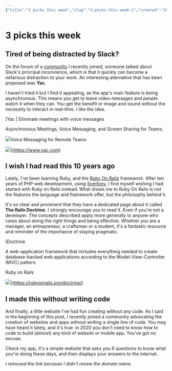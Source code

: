 ```yaml
---
{"title":"3 picks this week","slug":"3-picks-this-week-1","created":"2020-05-02T09:00:00.000Z","updated":"2024-09-22T21:41:47.896+02:00","dg-publish":true,"dg-list-home":true,"dg-tags":["noobthink"],"tags":["software"],"permalink":"/projects/articles/2020-05-02-3-picks-this-week-1/","dgPassFrontmatter":true}
---
```


# 3 picks this week
## **Tired of being distracted by Slack?**

On the forum of a [community](https://makerpad.co/?target=_blank) I recently joined, someone talked about Slack's principal inconvience, which is that it quickly can become a nefarious distraction to your work. An interesting alternative that has been proposed was **Yac**.

I haven't tried it but I find it appealing, as the app's main feature is being asynchronous. This means you get to leave video messages and people watch it when they can. You get the benefit or image and sound without the necessity to interact in real-time. I like the idea.

[Yac | Eliminate meetings with voice messages

Asynchronous Meetings, Voice Messaging, and Screen Sharing for Teams.

![](https://assets.website-files.com/5c672247e85a7c6e58565d6e/5e701f0608830f41fcf24acf_webclip.png)Voice Messaging for Remote Teams

![](https://assets.website-files.com/5c672247e85a7c6e58565d6e/5ef63198328bb86d94a93a3f_opengraph_1600x630.png)](https://www.yac.com)

## **I wish I had read this 10 years ago**

Lately, I've been learning Ruby, and the [Ruby On Rails](https://rubyonrails.org/?target=_blank) framework. After ten years of PHP web development, using [Symfony](https://symfony.com/?target=_blank), I find myself wishing I had started with Ruby on Rails instead. What draws me to Ruby On Rails is not the features the language and framework offer, but the philosophy behind it.

It's so clear and prominent that they have a dedicated page about it called **The Rails Doctrine**. I strongly encourage you to read it. Even if you're not a developer. The concepts described apply more generally to anyone who cares about doing the right things and being effective. Whether you are a manager, an entrepreneur, a craftsman or a student, it's a fantastic resource and reminder of the importance of staying pragmatic.

[Doctrine

A web-application framework that includes everything needed to create database-backed web applications according to the Model-View-Controller (MVC) pattern.

Ruby on Rails

![](https://avatars.githubusercontent.com/u/4223)](https://rubyonrails.org/doctrine/)

## **I made this without writing code**

And finally, a little website I've had fun creating without any code. As I said in the beginning of this post, I recently joined a community advocating the creation of websites and apps without writing a single line of code. You may have heard it lately, and it's true: in 2020 you don't need to know how to code to build (almost) any kind of website or mobile app. You've got no excuse.

Check my app, it's a simple website that asks you 6 questions to know what you're doing these days, and then displays your answers to the internet.

_I removed the link because I didn't renew the domain name._
